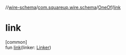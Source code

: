 //[wire-schema](../../../index.md)/[com.squareup.wire.schema](../index.md)/[OneOf](index.md)/[link](link.md)

# link

[common]\
fun [link](link.md)(linker: [Linker](../-linker/index.md))
